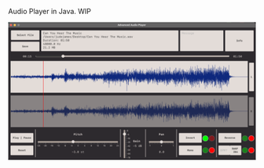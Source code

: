 Audio Player in Java. WIP

![alt text](https://github.com/jude-james/AudioPlayer/blob/main/guishowcase.png)
